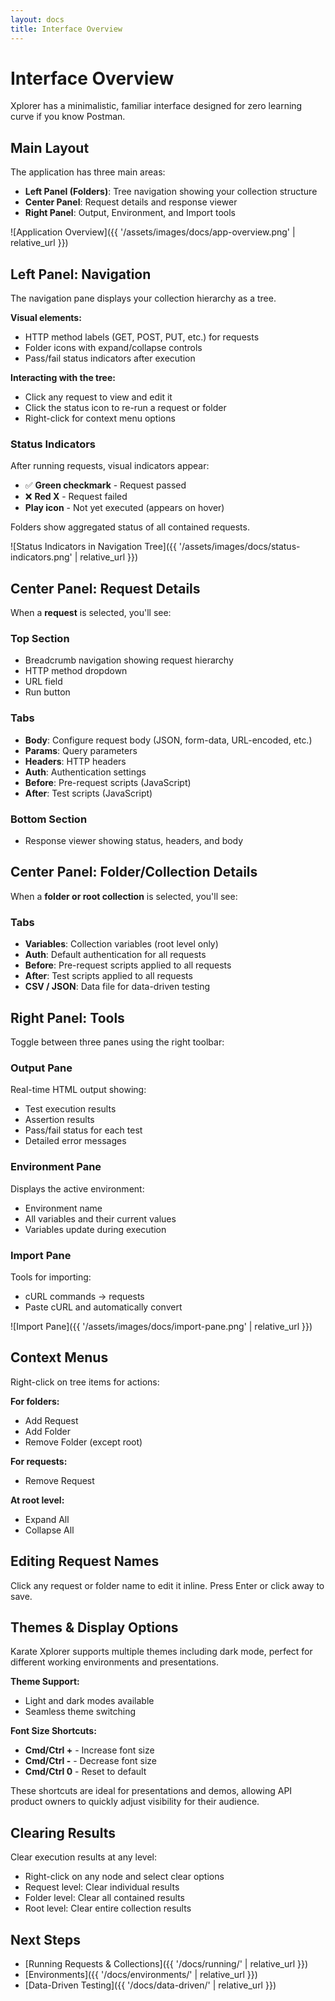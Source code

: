 ```yaml
---
layout: docs
title: Interface Overview
---
```


# Interface Overview

Xplorer has a minimalistic, familiar interface designed for zero learning curve if you know Postman.

## Main Layout

The application has three main areas:

- **Left Panel (Folders)**: Tree navigation showing your collection structure
- **Center Panel**: Request details and response viewer
- **Right Panel**: Output, Environment, and Import tools

![Application Overview]({{ '/assets/images/docs/app-overview.png' | relative_url }})

## Left Panel: Navigation

The navigation pane displays your collection hierarchy as a tree.

**Visual elements:**
- HTTP method labels (GET, POST, PUT, etc.) for requests
- Folder icons with expand/collapse controls
- Pass/fail status indicators after execution

**Interacting with the tree:**
- Click any request to view and edit it
- Click the status icon to re-run a request or folder
- Right-click for context menu options

### Status Indicators

After running requests, visual indicators appear:
- ✅ **Green checkmark** - Request passed
- ❌ **Red X** - Request failed
- **Play icon** - Not yet executed (appears on hover)

Folders show aggregated status of all contained requests.

![Status Indicators in Navigation Tree]({{ '/assets/images/docs/status-indicators.png' | relative_url }})

## Center Panel: Request Details

When a **request** is selected, you'll see:

### Top Section
- Breadcrumb navigation showing request hierarchy
- HTTP method dropdown
- URL field
- Run button

### Tabs
- **Body**: Configure request body (JSON, form-data, URL-encoded, etc.)
- **Params**: Query parameters
- **Headers**: HTTP headers
- **Auth**: Authentication settings
- **Before**: Pre-request scripts (JavaScript)
- **After**: Test scripts (JavaScript)

### Bottom Section
- Response viewer showing status, headers, and body

## Center Panel: Folder/Collection Details

When a **folder or root collection** is selected, you'll see:

### Tabs
- **Variables**: Collection variables (root level only)
- **Auth**: Default authentication for all requests
- **Before**: Pre-request scripts applied to all requests
- **After**: Test scripts applied to all requests
- **CSV / JSON**: Data file for data-driven testing

## Right Panel: Tools

Toggle between three panes using the right toolbar:

### Output Pane
Real-time HTML output showing:
- Test execution results
- Assertion results
- Pass/fail status for each test
- Detailed error messages

### Environment Pane
Displays the active environment:
- Environment name
- All variables and their current values
- Variables update during execution

### Import Pane
Tools for importing:
- cURL commands → requests
- Paste cURL and automatically convert

![Import Pane]({{ '/assets/images/docs/import-pane.png' | relative_url }})

## Context Menus

Right-click on tree items for actions:

**For folders:**
- Add Request
- Add Folder
- Remove Folder (except root)

**For requests:**
- Remove Request

**At root level:**
- Expand All
- Collapse All

## Editing Request Names

Click any request or folder name to edit it inline. Press Enter or click away to save.

## Themes & Display Options

Karate Xplorer supports multiple themes including dark mode, perfect for different working environments and presentations.

**Theme Support:**
- Light and dark modes available
- Seamless theme switching

**Font Size Shortcuts:**
- **Cmd/Ctrl +** - Increase font size
- **Cmd/Ctrl -** - Decrease font size
- **Cmd/Ctrl 0** - Reset to default

These shortcuts are ideal for presentations and demos, allowing API product owners to quickly adjust visibility for their audience.

## Clearing Results

Clear execution results at any level:
- Right-click on any node and select clear options
- Request level: Clear individual results
- Folder level: Clear all contained results
- Root level: Clear entire collection results

## Next Steps

- [Running Requests & Collections]({{ '/docs/running/' | relative_url }})
- [Environments]({{ '/docs/environments/' | relative_url }})
- [Data-Driven Testing]({{ '/docs/data-driven/' | relative_url }})
